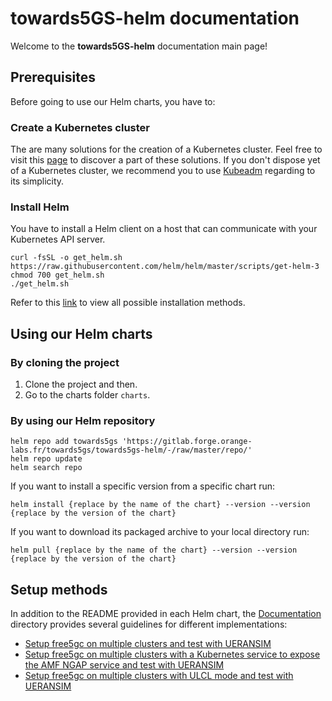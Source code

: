 # towards5GS-helm documentation

Welcome to the **towards5GS-helm** documentation main page!

## Prerequisites

Before going to use our Helm charts, you have to:

### Create a Kubernetes cluster
The are many solutions for the creation of a Kubernetes cluster. Feel free to visit this [page](https://kubernetes.io/fr/docs/setup/pick-right-solution/) to discover a part of these solutions.
If you don't dispose yet of a Kubernetes cluster, we recommend you to use [Kubeadm](https://kubernetes.io/docs/setup/production-environment/tools/kubeadm/create-cluster-kubeadm/) regarding to its simplicity.

### Install Helm
You have to install a Helm client on a host that can communicate with your Kubernetes API server. 
```console
curl -fsSL -o get_helm.sh https://raw.githubusercontent.com/helm/helm/master/scripts/get-helm-3
chmod 700 get_helm.sh
./get_helm.sh
```
Refer to this [link](https://helm.sh/docs/intro/install/) to view all possible installation methods.

## Using our Helm charts

### By cloning the project
1. Clone the project and then.
2. Go to the charts folder `charts`.

### By using our Helm repository
```console
helm repo add towards5gs 'https://gitlab.forge.orange-labs.fr/towards5gs/towards5gs-helm/-/raw/master/repo/'
helm repo update
helm search repo
```
If you want to install a specific version from a specific chart run:
```console
helm install {replace by the name of the chart} --version --version {replace by the version of the chart}
```
If you want to download its packaged archive to your local directory run:
```console
helm pull {replace by the name of the chart} --version --version {replace by the version of the chart}
```

## Setup methods
In addition to the README provided in each Helm chart, the [Documentation](.) directory provides several guidelines for different implementations:
 - [Setup free5gc on multiple clusters and test with UERANSIM](free5gc/Setup-free5gc-on-multiple-clusters-and-test-with-UERANSIM.md)
 - [Setup free5gc on multiple clusters with a Kubernetes service to expose the AMF NGAP service and test with UERANSIM](free5gc/Setup-free5gc-with-a-Kubernetes-service-to-expose-the-AMF-NGAP-service-and-test-with-UERANSIM.md)
 - [Setup free5gc on multiple clusters with ULCL mode and test with UERANSIM](free5gc/Setup-free5gc-on-multiple-clusters-with-ULCL-mode-and-test-with-UERANSIM.md)





